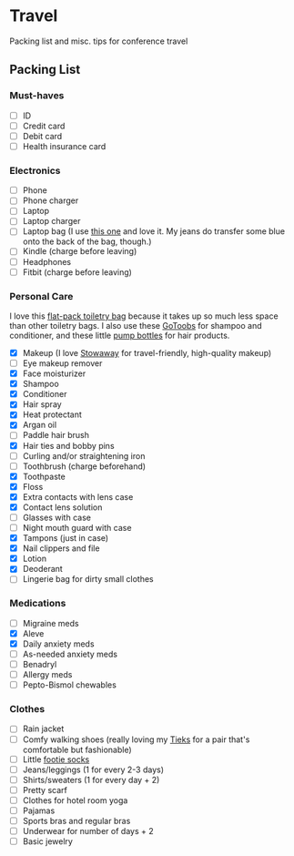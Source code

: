 # Travel

Packing list and misc. tips for conference travel 

## Packing List 
### Must-haves 
- [ ] ID 
- [ ] Credit card 
- [ ] Debit card 
- [ ] Health insurance card 

### Electronics 
- [ ] Phone 
- [ ] Phone charger 
- [ ] Laptop
- [ ] Laptop charger 
- [ ] Laptop bag (I use [this one](http://smile.amazon.com/ECBC-Poseidon-Messenger-13-Inch-Laptop/dp/B00BT6O0BE?ie=UTF8&psc=1&redirect=true&ref_=oh_aui_detailpage_o06_s00) and love it. My jeans do transfer some blue onto the back of the bag, though.) 
- [ ] Kindle (charge before leaving)
- [ ] Headphones 
- [ ] Fitbit (charge before leaving)

### Personal Care 
I love this [flat-pack toiletry bag](http://smile.amazon.com/eBags-Pack-it-Flat-Toiletry-Kit-Black/dp/B0009K5WFO?ie=UTF8&psc=1&redirect=true&ref_=oh_aui_detailpage_o01_s00) because it takes up so much less space than other toiletry bags. I also use these [GoToobs](http://smile.amazon.com/Humangear-GoToob-Travel-Bottle-Blue/dp/B002VS8H3G?ie=UTF8&psc=1&redirect=true&ref_=oh_aui_detailpage_o01_s01) for shampoo and conditioner, and these little [pump bottles](http://smile.amazon.com/Essense-Foudation-Cosmetic-Product-Dispense/dp/B015SLWWEC?ie=UTF8&psc=1&redirect=true&ref_=oh_aui_detailpage_o01_s01) for hair products. 

- [x] Makeup (I love [Stowaway](https://stowawaycosmetics.com/) for travel-friendly, high-quality makeup)
- [ ] Eye makeup remover 
- [x] Face moisturizer 
- [x] Shampoo
- [x] Conditioner 
- [x] Hair spray 
- [x] Heat protectant 
- [x] Argan oil 
- [ ] Paddle hair brush 
- [x] Hair ties and bobby pins 
- [ ] Curling and/or straightening iron 
- [ ] Toothbrush (charge beforehand)
- [x] Toothpaste 
- [x] Floss 
- [x] Extra contacts with lens case
- [x] Contact lens solution 
- [ ] Glasses with case 
- [ ] Night mouth guard with case 
- [x] Tampons (just in case)
- [x] Nail clippers and file 
- [x] Lotion 
- [x] Deoderant 
- [ ] Lingerie bag for dirty small clothes 

### Medications
- [ ] Migraine meds 
- [x] Aleve 
- [x] Daily anxiety meds 
- [ ] As-needed anxiety meds 
- [ ] Benadryl 
- [ ] Allergy meds 
- [ ] Pepto-Bismol chewables 

### Clothes 
- [ ] Rain jacket 
- [ ] Comfy walking shoes (really loving my [Tieks](http://tieks.com/) for a pair that's comfortable but fashionable)
- [ ] Little [footie socks](http://www.smartwool.com/shop/women-socks-noshows)
- [ ] Jeans/leggings (1 for every 2-3 days)
- [ ] Shirts/sweaters (1 for every day + 2) 
- [ ] Pretty scarf 
- [ ] Clothes for hotel room yoga 
- [ ] Pajamas 
- [ ] Sports bras and regular bras 
- [ ] Underwear for number of days + 2 
- [ ] Basic jewelry 
